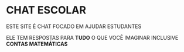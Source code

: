 # CHAT ESCOLAR
 ESTE SITE É CHAT FOCADO EM AJUDAR ESTUDANTES

 ELE TEM RESPOSTAS PARA **TUDO** O QUE VOCÊ IMAGINAR INCLUSIVE **CONTAS MATEMÁTICAS**
